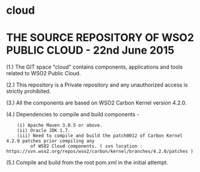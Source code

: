 # cloud

# THE SOURCE REPOSITORY OF WSO2 PUBLIC CLOUD - 22nd June 2015

(1.) The GIT space "cloud" contains components, applications and tools related to WSO2 Public Cloud.

(2.) This repository is a Private repository and any unauthorized access is strictly prohibited.

(3.) All the components are based on WSO2 Carbon Kernel version 4.2.0.

(4.) Dependencies to compile and build components -

        (i) Apache Maven 3.0.5 or above.
        (ii) Oracle JDK 1.7.
        (iii) Need to compile and build the patch0012 of Carbon Kernel 4.2.0 patches prior compiling any
             of WSO2 Cloud components. ( svn location : https://svn.wso2.org/repos/wso2/carbon/kernel/branches/4.2.0/patches )

(5.) Compile and build from the root pom.xml in the initial attempt.

